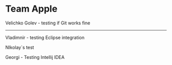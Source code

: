 # Team Apple #

Velichko Golev - testing if Git works fine

----------
Vladimnir - testing Eclipse integration

NIkolay`s test

Georgi - Testing Intellij IDEA

